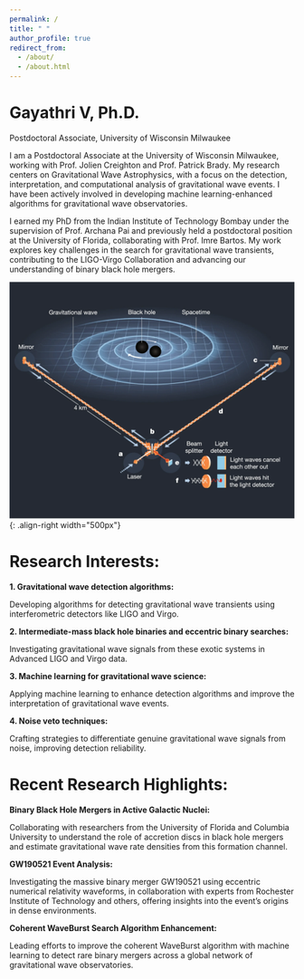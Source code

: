```yaml
---
permalink: /
title: " "
author_profile: true
redirect_from: 
  - /about/
  - /about.html
---
```

Gayathri V, Ph.D. 
======

Postdoctoral Associate, University of Wisconsin Milwaukee


I am a Postdoctoral Associate at the University of Wisconsin Milwaukee, working with Prof. Jolien Creighton and Prof. Patrick Brady. My research centers on Gravitational Wave Astrophysics, with a focus on the detection, interpretation, and computational analysis of gravitational wave events. I have been actively involved in developing machine learning-enhanced algorithms for gravitational wave observatories.

I earned my PhD from the Indian Institute of Technology Bombay under the supervision of Prof. Archana Pai and previously held a postdoctoral position at the University of Florida, collaborating with Prof. Imre Bartos. My work explores key challenges in the search for gravitational wave transients, contributing to the LIGO-Virgo Collaboration and advancing our understanding of binary black hole mergers.

![Editing a markdown file for a talk](/images/41586_2019_1129_Fig1_HTML.webp){: .align-right width="500px"}


Research Interests:
======
**1. Gravitational wave detection algorithms:**

   Developing algorithms for detecting gravitational wave transients using interferometric detectors like LIGO and Virgo.

**2. Intermediate-mass black hole binaries and eccentric binary searches:**

   Investigating gravitational wave signals from these exotic systems in Advanced LIGO and Virgo data.

**3. Machine learning for gravitational wave science:**

   Applying machine learning to enhance detection algorithms and improve the interpretation of gravitational wave events.

**4. Noise veto techniques:**

   Crafting strategies to differentiate genuine gravitational wave signals from noise, improving detection reliability.

Recent Research Highlights:
======
**Binary Black Hole Mergers in Active Galactic Nuclei:**

Collaborating with researchers from the University of Florida and Columbia University to understand the role of accretion discs in black hole mergers and estimate gravitational wave rate densities from this formation channel.

**GW190521 Event Analysis:**

Investigating the massive binary merger GW190521 using eccentric numerical relativity waveforms, in collaboration with experts from Rochester Institute of Technology and others, offering insights into the event’s origins in dense environments.

**Coherent WaveBurst Search Algorithm Enhancement:**

Leading efforts to improve the coherent WaveBurst algorithm with machine learning to detect rare binary mergers across a global network of gravitational wave observatories.


